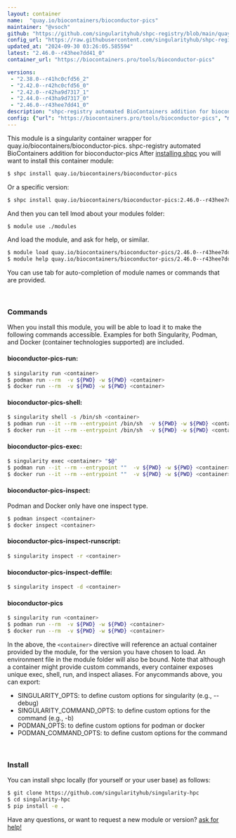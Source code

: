 ```yaml
---
layout: container
name:  "quay.io/biocontainers/bioconductor-pics"
maintainer: "@vsoch"
github: "https://github.com/singularityhub/shpc-registry/blob/main/quay.io/biocontainers/bioconductor-pics/container.yaml"
config_url: "https://raw.githubusercontent.com/singularityhub/shpc-registry/main/quay.io/biocontainers/bioconductor-pics/container.yaml"
updated_at: "2024-09-30 03:26:05.585594"
latest: "2.46.0--r43hee7dd41_0"
container_url: "https://biocontainers.pro/tools/bioconductor-pics"

versions:
 - "2.38.0--r41hc0cfd56_2"
 - "2.42.0--r42hc0cfd56_0"
 - "2.42.0--r42ha9d7317_1"
 - "2.44.0--r43ha9d7317_0"
 - "2.46.0--r43hee7dd41_0"
description: "shpc-registry automated BioContainers addition for bioconductor-pics"
config: {"url": "https://biocontainers.pro/tools/bioconductor-pics", "maintainer": "@vsoch", "description": "shpc-registry automated BioContainers addition for bioconductor-pics", "latest": {"2.46.0--r43hee7dd41_0": "sha256:d9c81e5c9f0425d2db1c3a8fb9a8d8c09cc852b563580b9dd18a767a1ee9665b"}, "tags": {"2.38.0--r41hc0cfd56_2": "sha256:d81d349d8a1d1e1badc5c0a3b0f48f67ce8be3e81de0deac249a27f15edcba05", "2.42.0--r42hc0cfd56_0": "sha256:fe6f37da031525ed1ee6b745f1636846161cbe78955f6f37020b9c8e35704062", "2.42.0--r42ha9d7317_1": "sha256:ff73af2dc5488570eef2936840f051842a8d8ba1e828f33925743b5be052bc92", "2.44.0--r43ha9d7317_0": "sha256:e2a9745872fba2ea3ec1ca108d2239df5ae67663df9e89c1715cb885137cd11c", "2.46.0--r43hee7dd41_0": "sha256:d9c81e5c9f0425d2db1c3a8fb9a8d8c09cc852b563580b9dd18a767a1ee9665b"}, "docker": "quay.io/biocontainers/bioconductor-pics"}
---
```


This module is a singularity container wrapper for quay.io/biocontainers/bioconductor-pics.
shpc-registry automated BioContainers addition for bioconductor-pics
After [installing shpc](#install) you will want to install this container module:


```bash
$ shpc install quay.io/biocontainers/bioconductor-pics
```

Or a specific version:

```bash
$ shpc install quay.io/biocontainers/bioconductor-pics:2.46.0--r43hee7dd41_0
```

And then you can tell lmod about your modules folder:

```bash
$ module use ./modules
```

And load the module, and ask for help, or similar.

```bash
$ module load quay.io/biocontainers/bioconductor-pics/2.46.0--r43hee7dd41_0
$ module help quay.io/biocontainers/bioconductor-pics/2.46.0--r43hee7dd41_0
```

You can use tab for auto-completion of module names or commands that are provided.

<br>

### Commands

When you install this module, you will be able to load it to make the following commands accessible.
Examples for both Singularity, Podman, and Docker (container technologies supported) are included.

#### bioconductor-pics-run:

```bash
$ singularity run <container>
$ podman run --rm  -v ${PWD} -w ${PWD} <container>
$ docker run --rm  -v ${PWD} -w ${PWD} <container>
```

#### bioconductor-pics-shell:

```bash
$ singularity shell -s /bin/sh <container>
$ podman run --it --rm --entrypoint /bin/sh  -v ${PWD} -w ${PWD} <container>
$ docker run --it --rm --entrypoint /bin/sh  -v ${PWD} -w ${PWD} <container>
```

#### bioconductor-pics-exec:

```bash
$ singularity exec <container> "$@"
$ podman run --it --rm --entrypoint ""  -v ${PWD} -w ${PWD} <container> "$@"
$ docker run --it --rm --entrypoint ""  -v ${PWD} -w ${PWD} <container> "$@"
```

#### bioconductor-pics-inspect:

Podman and Docker only have one inspect type.

```bash
$ podman inspect <container>
$ docker inspect <container>
```

#### bioconductor-pics-inspect-runscript:

```bash
$ singularity inspect -r <container>
```

#### bioconductor-pics-inspect-deffile:

```bash
$ singularity inspect -d <container>
```



#### bioconductor-pics

```bash
$ singularity run <container>
$ podman run --rm  -v ${PWD} -w ${PWD} <container>
$ docker run --rm  -v ${PWD} -w ${PWD} <container>
```


In the above, the `<container>` directive will reference an actual container provided
by the module, for the version you have chosen to load. An environment file in the
module folder will also be bound. Note that although a container
might provide custom commands, every container exposes unique exec, shell, run, and
inspect aliases. For anycommands above, you can export:

 - SINGULARITY_OPTS: to define custom options for singularity (e.g., --debug)
 - SINGULARITY_COMMAND_OPTS: to define custom options for the command (e.g., -b)
 - PODMAN_OPTS: to define custom options for podman or docker
 - PODMAN_COMMAND_OPTS: to define custom options for the command

<br>

### Install

You can install shpc locally (for yourself or your user base) as follows:

```bash
$ git clone https://github.com/singularityhub/singularity-hpc
$ cd singularity-hpc
$ pip install -e .
```

Have any questions, or want to request a new module or version? [ask for help!](https://github.com/singularityhub/singularity-hpc/issues)